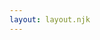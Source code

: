 ```yaml
---
layout: layout.njk
---
```


<!--
# Architecture is here {#here}

# Soon {#soon} -->
<!-- 
## Galerie Architektury Brno zve na výstavu

# Eurotopia: Evropský stoh reprezenatcí

Galerie Architektury Brno představuje jako svou první výstavu v cyklu Zoom In práci německého architekta a výzkumníka Maximiliana Steverdinga s názvem Eurotopia: Evropský stoh reprezentací. Výzkumný projekt Maximiliana Steverdinga nastiňuje historii reprezentativní architektury Evropského parlamentu a spekulace o její budoucnosti pod vlivem měnících se požadavků občanů na demokracii.

Výstava se sestává z tří hlavních částí.

První část představuje klíčová témata, kterými se Eurotopia zabývá včetně bohatých doprovodných ilustrací.

Druhá část volně na práci navazuje a umožňuje se návštěvníkům na moment virtuálně přenést do imaginativní evropské instituce s využitím rozšířené inteligence. Návštěvníci si mohou s pomocí svých chytrých telefonů vyvolat iluzi jakoby byli v záři reflektorů na tiskové konference někde v Bruselu. Interaktivní instalace jim umožňuje vybírat ze série experimentálních pozadí, která mohou umístit místo běžně používané modré barvy. Následně mohou koláž digitálně “zvěčnit” a prohlédnout si ji ve společnosti předem vytvořených koláží ostatními návštěvníky.

Ve třetí části Maximilian Steverding hlouběji rozebírá svou práci a návštěvníci se tak mohou intenzivněji seznámit s jejími výsledky. Zvolili jsme formu komentované prezentace, kde autor popisuje vlastními slovy hlavní motivace a výsledky svého bádání.

Autora jsme rovněž pozvali do Brna na přednášku a následující workshop. V rámci přednášky bychom rádi představili jeho práci i mimo projekt Eurotopia. Workshop bychom ovšem rádi na téma Eurotopie rádi navázali. -->
